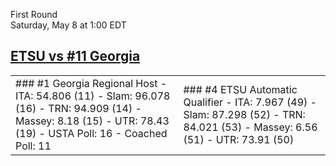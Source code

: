First Round  
Saturday, May 8 at 1:00 EDT
## [ETSU vs #11 Georgia](https://www.ncaa.com/game/5833390) 

<table><tr><td>  
### #1 Georgia  
Regional Host  
- ITA: 54.806 (11)  
- Slam: 96.078 (16)  
- TRN: 94.909 (14)  
- Massey: 8.18 (15)  
- UTR: 78.43 (19)  
- USTA Poll: 16  
- Coached Poll: 11  
</td><td>  
### #4 ETSU  
Automatic Qualifier  
- ITA: 7.967 (49)  
- Slam: 87.298 (52)  
- TRN: 84.021 (53)  
- Massey: 6.56 (51)  
- UTR: 73.91 (50)  
</td></tr></table>  